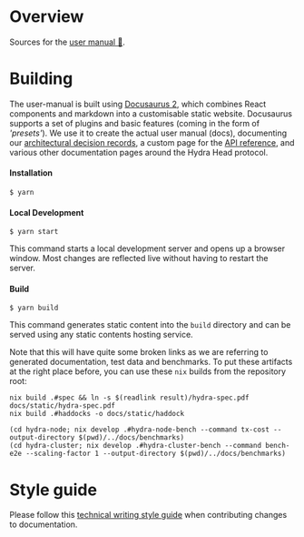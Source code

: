 # Overview

Sources for the [user manual 📖](https://input-output-hk.github.io/hydra).

# Building

The user-manual is built using [Docusaurus 2](https://docusaurus.io/), which combines React components and markdown into a customisable static website. Docusaurus supports a set of plugins and basic features (coming in the form of _'presets'_). We use it to create the actual user manual (docs), documenting our [architectural decision records](https://input-output-hk.github.io/hydra/head-protocol/adr), a custom page for the [API reference](https://input-output-hk.github.io/hydra/head-protocol/api-reference), and various other documentation pages around the Hydra Head protocol. 

#### Installation

```console
$ yarn
```

#### Local Development

```console
$ yarn start
```

This command starts a local development server and opens up a browser window. Most changes are reflected live without having to restart the server.

#### Build

```console
$ yarn build
```

This command generates static content into the `build` directory and can be served using any static contents hosting service.

Note that this will have quite some broken links as we are referring to
generated documentation, test data and benchmarks. To put these artifacts at the
right place before, you can use these `nix` builds from the repository root:

```console
nix build .#spec && ln -s $(readlink result)/hydra-spec.pdf docs/static/hydra-spec.pdf
nix build .#haddocks -o docs/static/haddock

(cd hydra-node; nix develop .#hydra-node-bench --command tx-cost --output-directory $(pwd)/../docs/benchmarks)
(cd hydra-cluster; nix develop .#hydra-cluster-bench --command bench-e2e --scaling-factor 1 --output-directory $(pwd)/../docs/benchmarks)
```

# Style guide

Please follow this [technical writing style guide](./standalone/writing-style-guide.md) when contributing changes to documentation.
